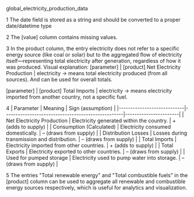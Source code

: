 global_electricity_production_data

1 The date field is stored as a string and should be converted to a proper date/datetime type

2 The [value] column contains missing values.

3 In the product column, the entry electricity does not refer to a specific energy source (like coal or solar) but to the aggregated flow of electricity itself—representing total electricity after generation, regardless of how it was produced.
Visual explanation:
[parameter]                | [product]
Net Electricity Production | electricity → means total electricity produced (from all sources). And can be used for overall totals.

[parameter]   | [product]
Total Imports | electricity → means electricity imported from another country, not a specific fuel.

4 
| Parameter                  | Meaning                                           | Sign (assumption)     |
|----------------------------|---------------------------------------------------|-----------------------|
| Net Electricity Production | Electricity generated within the country.         | + (adds to supply)    |
| Consumption (Calculated)   | Electricity consumed domestically.                | – (draws from supply) |
| Distribution Losses        | Losses during transmission and distribution.      | – (draws from supply) |
| Total Imports              | Electricity imported from other countries.        | + (adds to supply)    |
| Total Exports              | Electricity exported to other countries.          | – (draws from supply) |
| Used for pumped storage    | Electricity used to pump water into storage.      | – (draws from supply) |

5 
The entries "Total renewable energy" and "Total combustible fuels" in the [product] column can be used to aggregate all renewable and combustible energy sources respectively, which is useful for analytics and visualization.